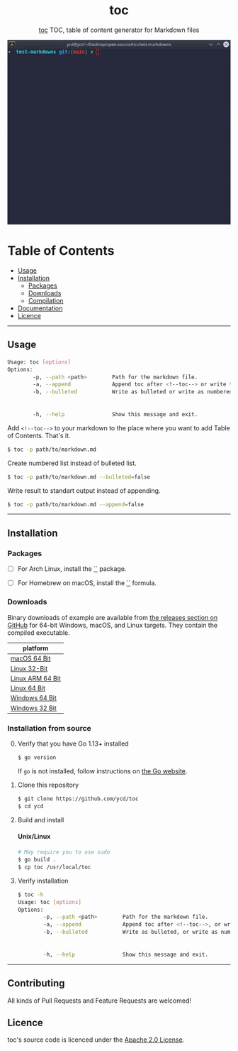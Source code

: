 <div align="center">
<h1>toc</h1>

[toc](https://github.com/ycd/toc) TOC, table of content generator for Markdown files


![toc gif](assets/toc.gif)

</div>


# Table of Contents

- [Usage](#usage)
- [Installation](#installation)
    - [Packages](#packages)
    - [Downloads](#downloads)
    - [Compilation](#compilation)
- [Documentation](#documentation)
- [Licence](#licence)

---

## Usage



```sh
Usage: toc [options]
Options:
        -p, --path <path>        Path for the markdown file.
        -a, --append             Append toc after <!--toc--> or write to stdout. 
        -b, --bulleted           Write as bulleted or write as numbered list.


        -h, --help               Show this message and exit.
```

Add `<!--toc-->`  to your markdown to the place where you want to add Table of Contents. That's it.


```sh
$ toc -p path/to/markdown.md
```

Create numbered list instead of bulleted list.

```sh
$ toc -p path/to/markdown.md --bulleted=false
```

Write result to standart output instead of appending.

```sh
$ toc -p path/to/markdown.md --append=false
```

---


## Installation


### Packages

* [ ] For Arch Linux, install the [``]() package.
* [ ] For Homebrew on macOS, install the [``]() formula.


### Downloads

Binary downloads of example are available from [the releases section on GitHub](https://github.com/ycd/toc/releases/) for 64-bit Windows, macOS, and Linux targets. They contain the compiled executable.

| platform     |
| ----------- | 
| [macOS 64 Bit](https://github.com/ycd/toc/releases/download/v0.1.12/toc_0.1.12_darwin_x86_64.tar.gz)   
| [Linux 32-Bit](https://github.com/ycd/toc/releases/download/v0.1.12/toc_0.1.12_linux_i386.tar.gz) 
| [Linux ARM 64 Bit](https://github.com/ycd/toc/releases/download/v0.1.12/toc_0.1.12_linux_arm64.tar.gz)    
| [Linux 64 Bit](https://github.com/ycd/toc/releases/download/v0.1.12/toc_0.1.12_linux_x86_64.tar.gz)    
| [Windows 64 Bit](https://github.com/ycd/toc/releases/download/v0.1.12/toc_0.1.12_windows_x86_64.zip)       
| [Windows 32 Bit](https://github.com/ycd/toc/releases/download/v0.1.12/toc_0.1.12_windows_i386.zip)       



### Installation from source

0. Verify that you have Go 1.13+ installed

   ```sh
   $ go version
   ```

   If `go` is not installed, follow instructions on [the Go website](https://golang.org/doc/install).

1. Clone this repository

   ```sh
   $ git clone https://github.com/ycd/toc 
   $ cd ycd
   ```

2. Build and install

   #### Unix/Linux
   ```sh
   # May require you to use sudo
   $ go build .
   $ cp toc /usr/local/toc
   ```
3. Verify installation

   ```sh
   $ toc -h 
   Usage: toc [options]
   Options:
           -p, --path <path>        Path for the markdown file.
           -a, --append             Append toc after <!--toc-->, or write to stdout. 
           -b, --bulleted           Write as bulleted, or write as numbered list.


           -h, --help               Show this message and exit.
   ```
---


## Contributing

All kinds of Pull Requests and Feature Requests are welcomed!

## Licence

toc's source code is licenced under the [Apache 2.0 License](https://www.apache.org/licenses/LICENSE-2.0.txt).
